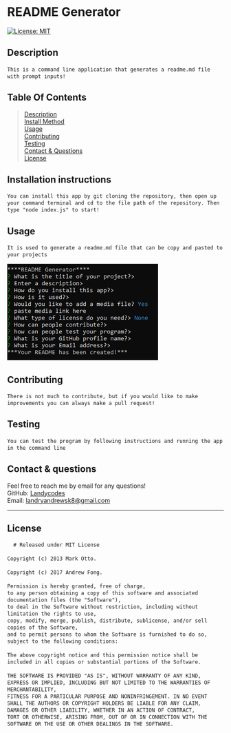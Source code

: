 # README Generator

  [![License: MIT](https://img.shields.io/badge/License-MIT-yellow.svg)](https://mit-license.org/)

  ## Description 
    This is a command line application that generates a readme.md file with prompt inputs!
 

  ## Table Of Contents
 >[Description](#description)<br/>
   >[Install Method](#installation-instructions)<br/>
   >[Usage](#usage)<br/>
   >[Contributing](#contributing)<br/>
   >[Testing](#testing)<br/>
   >[Contact & Questions](#contact--questions)<br/>
   >[License](#license)<br/>

  ## Installation instructions
 	You can install this app by git cloning the repository, then open up your command terminal and cd to the file path of the repository. Then type "node index.js" to start!
  ## Usage
 	It is used to generate a readme.md file that can be copy and pasted to your projects

  ![img](https://github.com/Landycodes/README-Creator/blob/main/media-here/Capture.PNG?raw=true)
  
  ## Contributing
 	There is not much to contribute, but if you would like to make improvements you can always make a pull request!
  ## Testing
 	You can test the program by following instructions and running the app in the command line
  ## Contact & questions
 Feel free to reach me by email for any questions!<br>
  GitHub: [Landycodes](https://github.com/Landycodes)<br>
  Email: landryandrewsk8@gmail.com
 ***
  ## License
 	  # Released under MIT License

    Copyright (c) 2013 Mark Otto.
    
    Copyright (c) 2017 Andrew Fong.
    
    Permission is hereby granted, free of charge,
    to any person obtaining a copy of this software and associated documentation files (the "Software"),
    to deal in the Software without restriction, including without limitation the rights to use,
    copy, modify, merge, publish, distribute, sublicense, and/or sell copies of the Software,
    and to permit persons to whom the Software is furnished to do so, subject to the following conditions:
    
    The above copyright notice and this permission notice shall be included in all copies or substantial portions of the Software.
    
    THE SOFTWARE IS PROVIDED "AS IS", WITHOUT WARRANTY OF ANY KIND, EXPRESS OR IMPLIED, INCLUDING BUT NOT LIMITED TO THE WARRANTIES OF MERCHANTABILITY,
    FITNESS FOR A PARTICULAR PURPOSE AND NONINFRINGEMENT. IN NO EVENT SHALL THE AUTHORS OR COPYRIGHT HOLDERS BE LIABLE FOR ANY CLAIM, DAMAGES OR OTHER LIABILITY, WHETHER IN AN ACTION OF CONTRACT,
    TORT OR OTHERWISE, ARISING FROM, OUT OF OR IN CONNECTION WITH THE SOFTWARE OR THE USE OR OTHER DEALINGS IN THE SOFTWARE.
